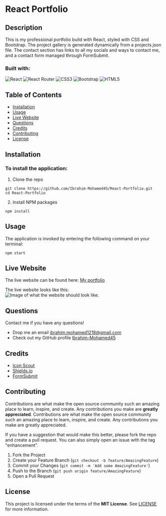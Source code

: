 # React Portfolio

## Description

This is my professional portfolio build with React, styled with CSS and Bootstrap. The project gallery is generated dynamically from a projects.json file. The contact section has links to all my socials and ways to contact me, and a contact form managed through FormSubmit.

### Built with:
![React](https://img.shields.io/badge/react-%2320232a.svg?style=for-the-badge&logo=react&logoColor=%2361DAFB)
![React Router](https://img.shields.io/badge/React_Router-CA4245?style=for-the-badge&logo=react-router&logoColor=white)
![CSS3](https://img.shields.io/badge/css3-%231572B6.svg?style=for-the-badge&logo=css3&logoColor=white)
![Bootstrap](https://img.shields.io/badge/bootstrap-%23563D7C.svg?style=for-the-badge&logo=bootstrap&logoColor=white)
![HTML5](https://img.shields.io/badge/html5-%23E34F26.svg?style=for-the-badge&logo=html5&logoColor=white)

## Table of Contents
- [Installation](#Installation)
- [Usage](#Usage)
- [Live Website](#Live-Website)
- [Questions](#Questions)
- [Credits](#Credits)
- [Contributing](#Contributing)
- [License](#License)

## Installation
### To install the application:
1. Clone the repo
```
git clone https://github.com/Ibrahim-Mohamed45/React-Portfolio.git
cd React-Portfolio
```
2. Install NPM packages
```
npm install
```

## Usage
The application is invoked by entering the following command on your terminal:
```
npm start
```

## Live Website

The live website can be found here: <a href="https://ibrahim-mohamed45.github.io/Password-Generator/" target="_blank"> My portfolio</a>


The live website looks like this:
<img src="#" alt="Image of what the website should look like.">

## Questions
Contact me if you have any questions!
- Drop me an email [ibrahim.mohamed1218@gmail.com](mailto:ibrahim.mohamed1218@gmail.com)
- Check out my GitHub profile [Ibrahim-Mohamed45](https://github.com/Ibrahim-Mohamed45)

## Credits
- <a href="https://iconscout.com/icons" target="_blank"> Icon Scout</a>
- <a href="https://shields.io/" target="_blank"> Shields.io</a>
- <a href="https://formsubmit.co/" target="_blank"> FormSubmit</a>

## Contributing
Contributions are what make the open source community such an amazing place to learn, inspire, and create. Any contributions you make are **greatly appreciated**.
Contributions are what make the open source community such an amazing place to learn, inspire, and create. Any contributions you make are greatly appreciated.

If you have a suggestion that would make this better, please fork the repo and create a pull request. You can also simply open an issue with the tag "enhancement".

1. Fork the Project
2. Create your Feature Branch (```git checkout -b feature/AmazingFeature```)
3. Commit your Changes (```git commit -m 'Add some AmazingFeature'```)
4. Push to the Branch (```git push origin feature/AmazingFeature```)
5. Open a Pull Request

## License
This project is licensed under the terms of the **MIT License**. See [LICENSE](LICENSE) for more information.